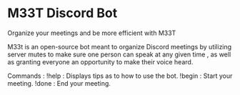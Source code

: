 # M33T Discord Bot
 Organize your meetings and be more efficient with M33T
 
 M33t is an open-source bot meant to organize Discord meetings by utilizing server mutes to make sure one person can speak at any given time , as well as granting everyone an opportunity to make their voice heard.
 
 
 Commands : 
 !help : Displays tips as to how to use the bot.
 !begin : Start your meeting.
 !done : End your meeting.
